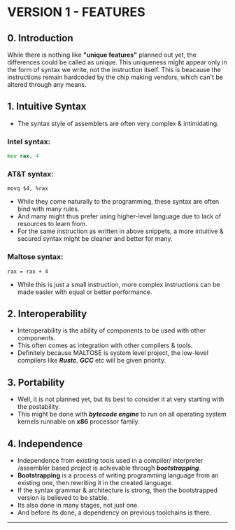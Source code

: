# VERSION 1 - FEATURES


## **0. Introduction**

While there is nothing like **"unique features"** planned out yet, the differences could be called as unique. This uniqueness might appear only in the form of syntax we write, not the instruction itself. This is beacause the instructions remain hardcoded by the chip making vendors, which can't be altered through any means.


## **1. Intuitive Syntax**

- The syntax style of assemblers are often very complex & intimidating.

### Intel syntax:

```asm
mov rax, 4
```

### AT&T syntax:

```gas
movq $4, %rax
```

- While they come naturally to the programming, these syntax are often bind with many rules.
- And many might thus prefer using higher-level language due to lack of resources to learn from.
- For the same instruction as written in above snippets, a more intuitive & secured syntax might be cleaner and better for many.

### Maltose syntax:

```malt
rax = rax + 4
```

- While this is just a small instruction, more complex instructions can be made easier with equal or better performance.


## **2. Interoperability**

- Interoperability is the ability of components to be used with other components.
- This often comes as integration with other compilers & tools.
- Definitely because MALTOSE is system level project, the low-level compilers like ***Rustc***, ***GCC*** etc will be given priority.


## **3. Portability**

- Well, it is not planned yet, but its best to consider it at very starting with the postability.
- This might be done with ***bytecode engine*** to run on all operating system kernels runnable on **x86** processor family.


## **4. Independence**

- Independence from existing tools used in a compiler/ interpreter /assembler based project is achievable through ***bootstrapping***.
- **Bootstrapping** is a process of writing programming language from an existing one, then rewriting it in the created language.
- If the syntax grammar & architecture is strong, then the bootstrapped version is believed to be stable.
- Its also done in many stages, not just one.
- And before its done, a dependency on previous toolchains is there.

---